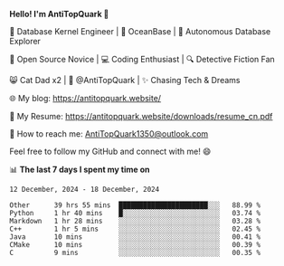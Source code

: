 
**Hello! I'm AntiTopQuark 👋**

🔧 Database Kernel Engineer | 🌊 OceanBase | 🤖 Autonomous Database Explorer

🌱 Open Source Novice | 💻 Coding Enthusiast | 🔍 Detective Fiction Fan

😸 Cat Dad x2 | 🎉 @AntiTopQuark | ✨ Chasing Tech & Dreams

🌐 My blog: https://antitopquark.website/

📄 My Resume: https://antitopquark.website/downloads/resume_cn.pdf

📧 How to reach me: AntiTopQuark1350@outlook.com

Feel free to follow my GitHub and connect with me! 😄

📊 **The last 7 days I spent my time on** 

<!--START_SECTION:waka-->
```text
12 December, 2024 - 18 December, 2024

Other      39 hrs 55 mins  ██████████████████████░░░   88.99 % 
Python     1 hr 40 mins    █░░░░░░░░░░░░░░░░░░░░░░░░   03.74 % 
Markdown   1 hr 28 mins    ░░░░░░░░░░░░░░░░░░░░░░░░░   03.28 % 
C++        1 hr 5 mins     ░░░░░░░░░░░░░░░░░░░░░░░░░   02.45 % 
Java       10 mins         ░░░░░░░░░░░░░░░░░░░░░░░░░   00.41 % 
CMake      10 mins         ░░░░░░░░░░░░░░░░░░░░░░░░░   00.39 % 
C          9 mins          ░░░░░░░░░░░░░░░░░░░░░░░░░   00.35 %
```
<!--END_SECTION:waka-->


